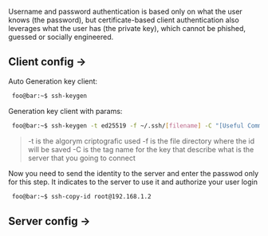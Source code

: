 Username and password authentication is based only on what the user knows (the password), but certificate-based client authentication also leverages what the user has (the private key), which cannot be phished, guessed or socially engineered.

## Client config ->

Auto Generation key client:
````bash
 foo@bar:~$ ssh-keygen 
````

Generation key client with params:
````bash
 foo@bar:~$ ssh-keygen -t ed25519 -f ~/.ssh/[filename] -C "[Useful Comment]"
````

> -t is the algorym criptografic used
> -f is the file directory where the id will be saved
> -C is the tag name for the key that describe what is the server that you going to connect

Now you need to send the identity to the server and enter the passwod only for this step. It indicates to the server to use it and authorize your user login
````bash
 foo@bar:~$ ssh-copy-id root@192.168.1.2
````

>

## Server config ->

